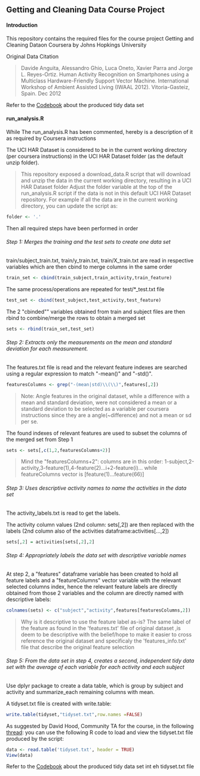 ## Getting and Cleaning Data Course Project

#### Introduction

This repository contains the required files for the course project Getting and Cleaning Dataon Coursera by Johns Hopkings University

Original Data Citation
>Davide Anguita, Alessandro Ghio, Luca Oneto, Xavier Parra and Jorge L. Reyes-Ortiz. Human Activity Recognition on Smartphones using a Multiclass Hardware-Friendly Support Vector Machine. International Workshop of Ambient Assisted Living (IWAAL 2012). Vitoria-Gasteiz, Spain. Dec 2012

Refer to the [Codebook](https://github.com/idogit/tidydataProject/blob/master/CodeBook.md) about the produced tidy data set

#### run_analysis.R

While The run_analysis.R has been commented, hereby is a description of it as required by Coursera instructions

The UCI HAR Dataset is considered to be in the current working directory (per coursera instructions) in the UCI HAR Dataset folder (as the default unzip folder).
>This repository exposed a download_data.R script that will download and unzip the data in the current working directory, resulting in a UCI HAR Dataset folder
Adjust the folder variable at the top of the run_analysis.R script if the data is not in this default UCI HAR Dataset repository. For example if all the data are in the current working directory, you can update the script as:
```r
folder <- '.'
```

Then all required steps have been performed in order

###### Step 1: Merges the training and the test sets to create one data set

train/subject_train.txt, train/y_train.txt, train/X_train.txt are read in respective variables which are then cbind to merge columns in the same order
```r
train_set <- cbind(train_subject,train_activity,train_feature)
```
The same process/operations are repeated for test/*_test.txt file
```r
test_set <- cbind(test_subject,test_activity,test_feature)
```
The 2 "cbinded"" variables obtained from train and subject files are then rbind to combine/merge the rows to obtain a merged set
```r
sets <- rbind(train_set,test_set)
```
###### Step 2: Extracts only the measurements on the mean and standard deviation for each measurement. 

The features.txt file is read and the relevant feature indexes are searched using a regular expression to match "-mean()" and "-std()".
```r
featuresColumns <- grep("-(mean|std)\\(\\)",features[,2])
```
> Note: Angle features in the original dataset, while a difference with a mean and standard deviation, were not considered a mean or a standard deviation to be selected as a variable per coursera instructions since they are a angle(~difference) and not a mean or sd per se.

The found indexes of relevant features are used to subset the columns of the merged set from Step 1 
```r
sets <- sets[,c(1,2,featuresColumns+2)]
```
> Mind the "featuresColumns+2": columns are in this order: 1-subject,2-activity,3-feature(1),4-feature(2)...i+2-feature(i)... while featureColumns vector is [feature(1)...feature(66)]

###### Step 3: Uses descriptive activity names to name the activities in the data set

The activity_labels.txt is read to get the labels.

The activity column values (2nd column: sets[,2]) are then replaced with the labels (2nd column also of the activities dataframe:activities[...,2]) 
```r
sets[,2] = activities[sets[,2],2]
```
###### Step 4: Appropriately labels the data set with descriptive variable names

At step 2, a "features" dataframe variable has been created to hold all feature labels and a "featureColumns" vector variable with the relevant selected columns index, hence the relevant feature labels are directly obtained from those 2 variables and the column are directly named with descriptive labels:
```r
colnames(sets) <- c("subject","activity",features[featuresColumns,2])
```
> Why is it descriptive to use the feature label as-is? The same label of the feature as found in the 'features.txt' file of original dataset ,is deem to be descriptive with the belief/hope to make it easier to cross reference the original dataset and specificaly the 'features_info.txt' file that describe the original feature selection

###### Step 5: From the data set in step 4, creates a second, independent tidy data set with the average of each variable for each activity and each subject

Use dplyr package to create a data table, which is group by subject and activity and summarize_each remaining columns with mean.

A tidyset.txt file is created with write.table:
```r
write.table(tidyset,"tidyset.txt",row.names =FALSE)
```

As suggested by David Hood, Community TA for the course, in the following [thread](https://class.coursera.org/getdata-007/forum/thread?thread_id=49): you can use the following R code to load and view the tidyset.txt file produced by the script:
```r
data <- read.table('tidyset.txt', header = TRUE)
View(data)
```
Refer to the [Codebook](https://github.com/idogit/tidydataProject/blob/master/CodeBook.md) about the produced tidy data set int eh tidyset.txt file